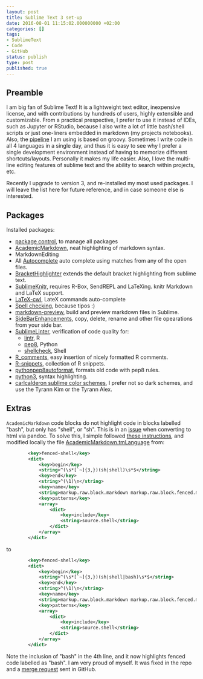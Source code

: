 ```yaml
---
layout: post
title: Sublime Text 3 set-up
date: 2016-08-01 11:15:02.000000000 +02:00
categories: []
tags:
- SublimeText
- Code
- GitHub
status: publish
type: post
published: true
---
```


## Preamble

I am big fan of Sublime Text! It is a lightweight text editor, inexpensive license, and with contributions by hundreds of users, highly extensible and customizable. From a practical prespective, I prefer to use it instead of IDEs, such as Jupyter or RStudio, because I also write a lot of little bash/shell scripts or just one-liners embedded in markdown (my projects notebooks). Also, the [pipeline](https://github.com/adomingues/NGSpipe2go) I am using is based on groovy. Sometimes I write code in all 4 languages in a single day, and thus it is easy to see why I prefer a single development environment instead of having to memorize different shortcuts/layouts. Personally it makes my life easier. Also, I love the multi-line editing features of sublime text and the ability to search within projects, etc. 

Recently I upgrade to version 3, and re-installed my most used packages. I will leave the list here for future reference, and in case someone else is interested.


## Packages

Installed packages:

- [package control](https://packagecontrol.io/installation), to manage all packages
- [AcademicMarkdown](https://github.com/mangecoeur/AcademicMarkdown), neat highlighting of markdown syntax. 
- MarkdownEditing
- All [Autocomplete](https://github.com/alienhard/SublimeAllAutocomplete) auto complete using matches from any of the open files.
- [BracketHighlighter](https://github.com/facelessuser/BracketHighlighter) extends the default bracket highlighting from sublime text.
- [SublimeKnitr](https://github.com/andrewheiss/SublimeKnitr), requires R-Box, SendREPL and LaTeXing. knitr Markdown and LaTeX support.
- [LaTeX-cwl](https://packagecontrol.io/packages/LaTeX-cwl), LateX commands auto-complete
- [Spell checking](https://www.sublimetext.com/docs/3/spell_checking.html), because tipos :)
- [markdown-preview](https://github.com/revolunet/sublimetext-markdown-preview), build and preview markdown files in Sublime.
- [SideBarEnhancements](https://packagecontrol.io/packages/SideBarEnhancements), copy, delete, rename and other file opearations from your side bar.
- [SublimeLinter](https://packagecontrol.io/packages/SublimeLinter), verification of code quality for:
	- [lintr](https://github.com/jimhester/SublimeLinter-contrib-lintr), R
	- [pep8](https://github.com/SublimeLinter/SublimeLinter-pep8), Python
	- [shellcheck](https://github.com/SublimeLinter/SublimeLinter-shellcheck), Shell
- [R_comments](https://packagecontrol.io/packages/R_comments), easy insertion of nicely formatted R comments.
- [R-snippets](http://www.jvcasillas.com/code/projects/R-snippets), collection of R snippets.
- [pythonpep8autoformat](https://bitbucket.org/StephaneBunel/pythonpep8autoformat), formats old code with pep8 rules.
- [python3](https://github.com/petervaro/python), syntax highlighting.
- [carlcalderon sublime color schemes](https://github.com/carlcalderon/sublime-color-schemes), I prefer not so dark schemes, and use the Tyrann Kim or the Tyrann Alex.


## Extras

`AcademicMarkdown` code blocks do not highlight code in blocks labelled "bash", but only has "shell", or "sh". This is in an [issue](https://github.com/mangecoeur/AcademicMarkdown/issues/12) when converting to html via pandoc. To solve this, I simple followed [these instructions](http://www.sublimetext.com/docs/3/packages.html), and modified locally the file [AcademicMarkdown.tmLanguage](https://github.com/mangecoeur/AcademicMarkdown/blob/3e7ff4bf7498bbbfe49650cfcfe265a7bfe06e66/AcademicMarkdown.tmLanguage) from:


```xml
		<key>fenced-shell</key>
		<dict>
		    <key>begin</key>
		    <string>^(\s*[`~]{3,})(sh|shell)\s*$</string>
		    <key>end</key>
		    <string>^(\1)\n</string>
		    <key>name</key>
		    <string>markup.raw.block.markdown markup.raw.block.fenced.markdown</string>
		    <key>patterns</key>
		    <array>
		        <dict>
		            <key>include</key>
		            <string>source.shell</string>
		        </dict>
		    </array>
		</dict>
```

to 

```xml
		<key>fenced-shell</key>
		<dict>
		    <key>begin</key>
		    <string>^(\s*[`~]{3,})(sh|shell|bash)\s*$</string>
		    <key>end</key>
		    <string>^(\1)\n</string>
		    <key>name</key>
		    <string>markup.raw.block.markdown markup.raw.block.fenced.markdown</string>
		    <key>patterns</key>
		    <array>
		        <dict>
		            <key>include</key>
		            <string>source.shell</string>
		        </dict>
		    </array>
		</dict>
```

Note the inclusion of "bash" in the 4th line, and it now highlights fenced code labelled as "bash". I am very proud of myself. It was fixed in the repo and a [merge request](https://github.com/mangecoeur/AcademicMarkdown/pull/19) sent in GitHub. 